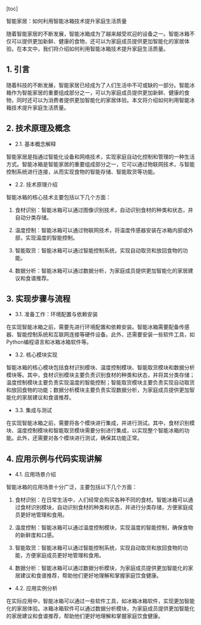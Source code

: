
[toc]                    
                
                
智能家居：如何利用智能冰箱技术提升家庭生活质量

随着智能家居的不断发展，智能冰箱成为了越来越受欢迎的设备之一。智能冰箱不仅可以提供更加新鲜、健康的食物，还可以为家庭成员提供更加智能化的家居体验。在本文中，我们将介绍如何利用智能冰箱技术提升家庭生活质量。

## 1. 引言

随着科技的不断发展，智能家居已经成为了人们生活中不可或缺的一部分。智能冰箱作为智能家居的重要组成部分之一，可以为家庭成员提供更加新鲜、健康的食物，同时还可以为消费者提供更加智能化的家居体验。本文将介绍如何利用智能冰箱技术提升家庭生活质量。

## 2. 技术原理及概念

- 2.1. 基本概念解释

智能家居是指通过智能化设备和网络技术，实现家庭自动化控制和管理的一种生活方式。智能冰箱是智能家居的重要组成部分之一，它可以通过物联网技术，与智能控制系统进行连接，从而实现食物的智能存储、智能取货等功能。

- 2.2. 技术原理介绍

智能冰箱的核心技术主要包括以下几个方面：

1. 食材识别：智能冰箱可以通过图像识别技术，自动识别食材的种类和状态，并自动分类存储。

2. 温度控制：智能冰箱可以通过物联网技术，将温度传感器安装在冰箱内部或外部，实现温度的智能控制。

3. 智能取货：智能冰箱可以通过智能控制系统，实现自动取货和放回食物的功能。

4. 数据分析：智能冰箱可以通过数据分析，为家庭成员提供更加智能化的家居建议和食谱推荐。

## 3. 实现步骤与流程

- 3.1. 准备工作：环境配置与依赖安装

在实现智能冰箱之前，需要先进行环境配置和依赖安装。智能冰箱需要配备传感器、智能控制系统和互联网连接等硬件设备。此外，还需要安装一些软件工具，如Python编程语言和冰箱冰箱软件等。

- 3.2. 核心模块实现

智能冰箱的核心模块包括食材识别模块、温度控制模块、智能取货模块和数据分析模块等。其中，食材识别模块主要负责识别食材的种类和状态，并将其分类存储；温度控制模块主要负责实现温度的智能控制；智能取货模块主要负责实现自动取货和放回食物的功能；数据分析模块主要负责实现数据分析，为家庭成员提供更加智能化的家居建议和食谱推荐。

- 3.3. 集成与测试

在实现智能冰箱之前，需要将各个模块进行集成，并进行测试。其中，食材识别模块、温度控制模块和智能取货模块需要分别进行集成，以实现整个智能冰箱的功能。此外，还需要对各个模块进行测试，确保其功能正常。

## 4. 应用示例与代码实现讲解

- 4.1. 应用场景介绍

智能冰箱的应用场景十分广泛，主要包括以下几个方面：

1. 食材识别：在日常生活中，人们经常会购买各种不同的食材。智能冰箱可以通过食材识别模块，自动识别食材的种类和状态，并进行分类存储，方便家庭成员更好地管理和食用。

2. 温度控制：智能冰箱可以通过温度控制模块，实现温度的智能控制，确保食物的新鲜度和口感。

3. 智能取货：智能冰箱可以通过智能控制系统，实现自动取货和放回食物的功能，方便家庭成员更好地管理和食用。

4. 数据分析：智能冰箱可以通过数据分析模块，为家庭成员提供更加智能化的家居建议和食谱推荐，帮助他们更好地理解和掌握家庭饮食健康。

- 4.2. 应用实例分析

在实际应用中，智能冰箱可以通过一些软件工具，如冰箱冰箱软件，实现更加智能化的家居体验。冰箱冰箱软件可以通过数据分析模块，为家庭成员提供更加智能化的家居建议和食谱推荐，帮助他们更好地理解和掌握家庭饮食健康。


